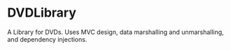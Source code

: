 # DVDLibrary
A Library for DVDs. Uses MVC design, data marshalling and unmarshalling, and dependency injections.
